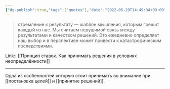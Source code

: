 ```yaml
---
{"dg-publish":true,"tags":["quotes"],"date":"2022-05-29T14:49:34+03:00","modified_at":"2022-06-01T19:10:54+03:00","title":"Мы считаем нерушимой связь между результатами и качеством решений","permalink":"/quotes/202205291449/","dgHomeLink":false,"dgPassFrontmatter":true}
---
```



> стремление к результату — шаблон мышления, которым грешит каждый из нас. Мы считаем нерушимой связь между результатами и качеством решений. Это ежедневно определяет наш выбор и в перспективе может привести к катастрофическим последствиями.

Link:: [[Принцип ставок. Как принимать решения в условиях неопределённости]]

---

Одна из особенностей которую стоит принимать во внимание при [[постановка целей]] и [[принятие решений]].

